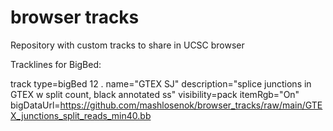 # browser tracks
Repository with custom tracks to share in UCSC browser

Tracklines for BigBed:

track type=bigBed 12 . name="GTEX SJ" description="splice junctions in GTEX w split count, black annotated ss" visibility=pack itemRgb="On" bigDataUrl=https://github.com/mashlosenok/browser_tracks/raw/main/GTEX_junctions_split_reads_min40.bb
